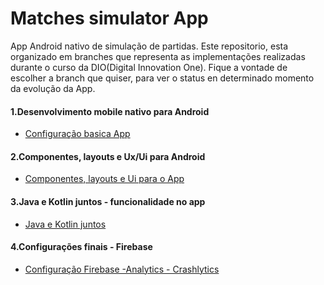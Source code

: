 # Matches simulator App
App Android nativo de simulação de partidas.
Este repositorio, esta organizado em branches que representa as implementações realizadas durante o curso da DIO(Digital Innovation One).
Fique a vontade de escolher a branch que quiser, para ver o status en determinado momento da evolução da App.

#### 1.Desenvolvimento mobile nativo para Android 
   - [Configuração basica App](https://github.com/EmiUxUiDev/matches-simulator/tree/Desenvolvimento-mobile-nativo-para-Android)
#### 2.Componentes, layouts e Ux/Ui para Android
   - [Componentes, layouts e Ui para o App](https://github.com/EmiUxUiDev/matches-simulator/tree/Layouts-e-componentes-UI-do-App)
#### 3.Java e Kotlin juntos - funcionalidade no app
   - [Java e Kotlin juntos](https://github.com/EmiUxUiDev/matches-simulator/tree/java-e-kotlin-juntos)
#### 4.Configurações finais - Firebase
   - [Configuração Firebase -Analytics - Crashlytics](https://github.com/EmiUxUiDev/matches-simulator/tree/Implementa%C3%A7%C3%A3o-de-Firebase-no-app)
